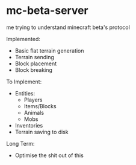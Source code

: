 # mc-beta-server
me trying to understand minecraft beta's protocol

Implemented:
 - Basic flat terrain generation
 - Terrain sending
 - Block placement
 - Block breaking
 
To Implement:
 - Entities:
   - Players
   - Items/Blocks
   - Animals
   - Mobs
 - Inventories
 - Terrain saving to disk
 
Long Term:
 - Optimise the shit out of this
